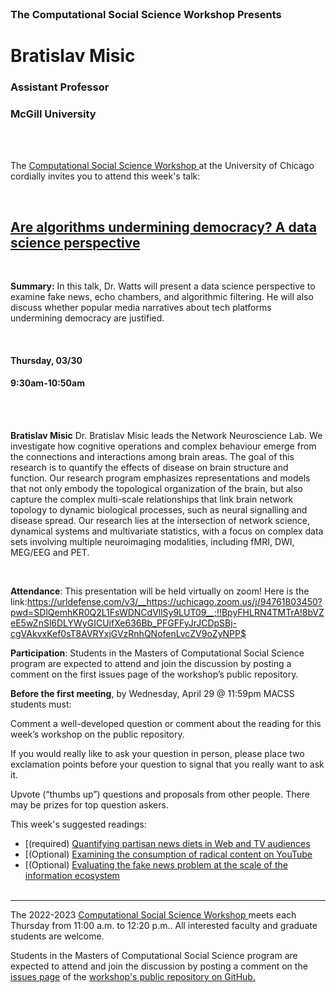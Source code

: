 <br>

<h3 class=pfblock-header> The Computational Social Science Workshop Presents </h3>

<h1 class=pfblock-header3> Bratislav Misic</h1>
<h3 class=pfblock-header3> Assistant Professor</h3>
<h3 class=pfblock-header3> McGill University </h3>

<br><br>

<p class=pfblock-header3>The <a href="https://macss.uchicago.edu/content/computation-workshop"> Computational Social Science Workshop </a> at the University of Chicago cordially invites you to attend this week's talk:</p>

<br>

<div class=pfblock-header3>
<h2 class=pfblock-header>
  <a href=https://github.com/uchicago-computation-workshop/Spring2023/blob/main/03_30_Bratislav_Misic/Suarez_2020_TrendsCognSci.pdf> Are algorithms undermining democracy? A data science perspective </a>
</h2>

<br>
</div>

<p class=footertext2>

**Summary:** In this talk, Dr. Watts will present a data science perspective to examine fake news, echo chambers, and algorithmic filtering.  He will also discuss whether popular media narratives about tech platforms undermining democracy are justified. 


</p>

<br>

<h4 class=pfblock-header3> Thursday, 03/30 </h4>
<h4 class=pfblock-header3> 9:30am-10:50am </h4>

<br><br>

<p class=footertext2>

**Bratislav Misic** Dr. Bratislav Misic leads the Network Neuroscience Lab. We investigate how cognitive operations and complex behaviour emerge from the connections and interactions among brain areas. The goal of this research is to quantify the effects of disease on brain structure and function. Our research program emphasizes representations and models that not only embody the topological organization of the brain, but also capture the complex multi-scale relationships that link brain network topology to dynamic biological processes, such as neural signalling and disease spread. Our research lies at the intersection of network science, dynamical systems and multivariate statistics, with a focus on complex data sets involving multiple neuroimaging modalities, including fMRI, DWI, MEG/EEG and PET.

</p>

<br>

<p class=footertext2>

**Attendance**: This presentation will be held virtually on zoom! Here is the link:https://urldefense.com/v3/__https://uchicago.zoom.us/j/94761803450?pwd=SDlQemhKR0Q2L1FsWDNCdVllSy9LUT09__;!!BpyFHLRN4TMTrA!8bVZeE5wZnSl6DLYWyGICUifXe636Bb_PFGFFyJrJCDpSBj-cgVAkvxKef0sT8AVRYxjGVzRnhQNofenLvcZV9oZyNPP$


**Participation**: Students in the Masters of Computational Social Science program are expected to attend and join the discussion by posting a comment on the first issues page of the workshop’s public repository.

**Before the first meeting**, by Wednesday, April 29 @ 11:59pm MACSS students must:

Comment a well-developed question or comment about the reading for this week’s workshop on the public repository.

If you would really like to ask your question in person, please place two exclamation points before your question to signal that you really want to ask it.

Upvote (“thumbs up”) questions and proposals from other people. There may be prizes for top question askers.
</p>

This week's suggested readings:

- [(required) [Quantifying partisan news diets in Web and TV audiences](https://github.com/uchicago-computation-workshop/Spring2023/blob/main/03_30_Bratislav_Misic/Suarez_2020_TrendsCognSci.pdf)
- [(Optional) [Examining the consumption of radical content on YouTube](https://github.com/uchicago-computation-workshop/Spring2023/blob/main/03_30_Bratislav_Misic/Suarez_2020_TrendsCognSci.pdf)
- [(Optional) [Evaluating the fake news problem at the scale of the information ecosystem](https://github.com/uchicago-computation-workshop/Spring2023/blob/main/03_30_Bratislav_Misic/Suarez_2020_TrendsCognSci.pdf)
<br><br>

---

<p class=footertext> The 2022-2023 <a href="https://macss.uchicago.edu/content/computation-workshop"> Computational Social Science Workshop </a> meets each Thursday from 11:00 a.m. to 12:20 p.m.. All interested faculty and graduate students are welcome.</p>

<p class=footertext>Students in the Masters of Computational Social Science program are expected to attend and join the discussion by posting a comment on the <a href=https://github.com/uchicago-computation-workshop/Spring2023/issues/3>issues page</a> of the <a href=https://github.com/uchicago-computation-workshop/Spring2023>workshop's public repository on GitHub.</a></p>
